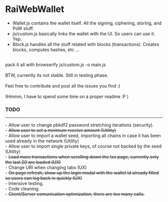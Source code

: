 # RaiWebWallet

- Wallet.js contains the wallet itself. All the signing, ciphering, storing, and PoW stuff. <br/>
- js/custom.js basically links the wallet with the UI. So users can use it. Yep. <br/>
- Block.js handles all the stuff related with blocks (transactions). Creates blocks, computes hashes, etc ... <br/>
<br/>
pack it all with browserify js/custom.js -o main.js<br/>
<br/>
BTW, currently its not stable. Still in testing phase. <br/>
<br/>
Feel free to contribute and post all the issues you find :)<br/>
<br/>
(Hmmm, I have to spend some time on a proper readme :P )<br/>

<h3>TODO</h3>
<hr/>
 - Allow user to change pbkdf2 password stretching iterations (security).<br/>
 - <del>Allow user to set a minimum receive amount (Utility)</del><br/>
 - Allow user to import a wallet seed, importing all chains in case it has been used already in the network (Utility)<br/>
 - Allow user to import single private keys, of course not backed by the seed (Utility)<br/>
 - <del>Load more transactions when scrolling down the txs page, currently only the last 20 are loaded (UX)</del><br/>
 - Change URI when changing tabs (UX)<br/>
 - <del>On page refresh, show up the login modal with the wallet id already filled so users can log back in quickly (UX)</del><br/>
 - Intensive testing.<br/>
 - Code cleaning.<br/>
 - <del>Client/Server comunication optimization, there are too many calls.</del><br/>
 
 

